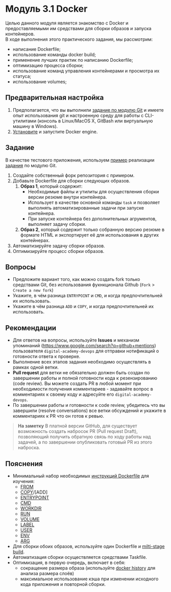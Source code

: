 # Модуль 3.1 Docker

Целью данного модуля является знакомство с Docker и предоставляемыми им средствами для сборки образов и запуска контейнеров.   
В ходе выполнения этого практического задания, мы рассмотрим:
- написание Dockerfile;
- использование команды docker build;
- применение лучших практик по написанию Dockerfile;
- оптимизацию процесса сборки;
- использование команд управления контейнерами и просмотра их статуса;
- использование volumes;

## Предварительная настройка

1. Предполагается, что вы выполнили [задание по модулю Git](https://github.com/digital-academy-devops/git-module) и имеете опыт использования git и 
настроенную среду для работы с CLI-утилитами (консоль в Linux/MacOS X, GitBash или виртуальную машину в Windows).
1. [Установите](https://docs.docker.com/engine/install/) и запустите Docker engine.

## Задание

В качестве тестового приложения, используем [пример](https://github.com/mostashkin/cv) реализации [задания](https://github.com/digital-academy-devops/git-module) по модулю Git. 

1. Создайте собственный форк репозитория с примером.
1. Добавьте Dockerfile для сборки следующих образов. 
    1. **Образ 1**, который содержит:
        - Необходимые файлы и утилиты для осуществления сборки версии резюме внутри контейнера.
        - Использует в качестве основной команды `task` и позволяет выполнять автоматизированные задачи при запуске контейнера.
        - При запуске контейнера без дополнительных агрументов, выполняет задачу сборки.
    1. **Образ 2**, который содержит только собранную версию резюме в формате HTML и экспортирует её для использования в других контейнерах. 
1. Автоматизируйте задачу сборки образов.
1. Оптимизируйте процесс сборки образов.

## Вопросы

- Предложите вариант того, как можно создать fork только средствами Git, без использования фукнкционала Github (`Fork` > `Create a new fork`)
- Укажите, в чём разница `ENTRYPOINT` и `CMD`, и когда предпочтительней их использовать.
- Укажите в чём разница `ADD` и `COPY`, и когда предпочтительней их использовать.

## Рекомендации

- Для ответов на вопросы, используйте **Issues** и механизм упоминаний (https://www.google.com/search?q=github+mentions) пользователя `digital-academy-devops` для отправки нотификаций о готовности ответа к проверке.
- Выполнение всех этапов задания необходимо осуществлять в рамках одной ветки.  
- **Pull request** для ветки не обязательно должен быть создан по завершении работы и полной готовности кода к резензированию (code review). Вы можете создать PR в любой момент при необходимости получения комментариев - задавайте вопрос в комментариях к своему коду и адресуйте его `digital-academy-devops`.
- По завершении работы и готовности к code review, убедитесь что вы завершили (resolve conversations) все ветки обсуждений и укажите в комментариях к PR что он готов к ревью.

> **На заметку**
> В платной версии GitHub, для существует возможность создать набросок PR (Pull request Draft), позволяющий получить обратную связь по ходу работы над задачей, а по завершении опубликовать готовый PR из этого наброска.

## Пояснения
- Минимальный набор необходимых [инструкций Dockerfile](https://docs.docker.com/engine/reference/builder/) для изучения:
  - [FROM](https://docs.docker.com/engine/reference/builder/#from)
  - [COPY](https://docs.docker.com/engine/reference/builder/#copy)/[ADD]
  - [ENTRYPOINT](https://docs.docker.com/engine/reference/builder/#entrypoint)
  - [CMD](https://docs.docker.com/engine/reference/builder/#cmd)
  - [WORKDIR](https://docs.docker.com/engine/reference/builder/#workdir)
  - [RUN](https://docs.docker.com/engine/reference/builder/#run)
  - [VOLUME](https://docs.docker.com/engine/reference/builder/#volume)
  - [LABEL](https://docs.docker.com/engine/reference/builder/#label)
  - [USER](https://docs.docker.com/engine/reference/builder/#user)
  - [ENV](https://docs.docker.com/engine/reference/builder/#env)
  - [ARG](https://docs.docker.com/engine/reference/builder/#arg)
- Для сборки обоих образов, используйте один Dockerfile и [milti-stage build](https://docs.docker.com/build/building/multi-stage/).
- Автоматизация сборки осуществляется средствами Taskfile.
- Оптимизация, в первую очередь, включает в себя:
  - сокращение размера образа (используйте [docker history](https://docs.docker.com/engine/reference/commandline/history/) для анализа размера слоёв)
  - максимальное использование кэша при изменении исходного кода приложения и повторной сборки.
